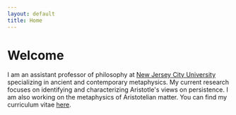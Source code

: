 ```yaml
---
layout: default
title: Home
---
```


# Welcome 

I am an assistant professor of philosophy at [New Jersey City University](http://www.njcu.edu) specializing in ancient and contemporary metaphysics. My current research focuses on identifying and characterizing Aristotle's views on persistence. I am also working on the metaphysics of Aristotelian matter. You can find my curriculum vitae [here](about/CV.pdf).



